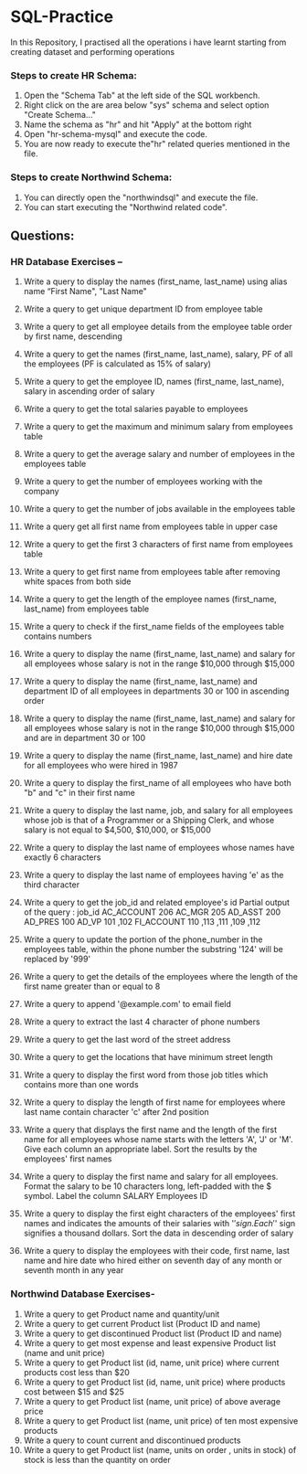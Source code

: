 # SQL-Practice
In this Repository, I practised all the operations i have learnt starting from creating dataset and performing operations 

### Steps to create HR Schema:

1. Open the "Schema Tab" at the left side of the SQL workbench.
2. Right click on the are area below "sys" schema and select option "Create Schema..."
3. Name the schema as "hr" and hit "Apply" at the bottom right
4. Open "hr-schema-mysql" and execute the code.
5. You are now ready to execute the"hr" related queries mentioned in the file.

### Steps to create Northwind Schema:

1. You can directly open the "northwindsql" and execute the file.
2. You can start executing the "Northwind related code".



## Questions:

### HR Database Exercises –
1. Write a query to display the names (first_name, last_name) using alias name “First Name", "Last Name"
2. Write a query to get unique department ID from employee table
3. Write a query to get all employee details from the employee table order by first name, descending
4. Write a query to get the names (first_name, last_name), salary, PF of all the employees (PF is
calculated as 15% of salary)
5. Write a query to get the employee ID, names (first_name, last_name), salary in ascending order of
salary
6. Write a query to get the total salaries payable to employees
7. Write a query to get the maximum and minimum salary from employees table
8. Write a query to get the average salary and number of employees in the employees table
9. Write a query to get the number of employees working with the company
10. Write a query to get the number of jobs available in the employees table
11. Write a query get all first name from employees table in upper case
12. Write a query to get the first 3 characters of first name from employees table
13. Write a query to get first name from employees table after removing white spaces from both side
14. Write a query to get the length of the employee names (first_name, last_name) from employees table
15. Write a query to check if the first_name fields of the employees table contains numbers
16. Write a query to display the name (first_name, last_name) and salary for all employees whose salary is
not in the range $10,000 through $15,000
17. Write a query to display the name (first_name, last_name) and department ID of all employees in
departments 30 or 100 in ascending order
18. Write a query to display the name (first_name, last_name) and salary for all employees whose salary is
   not in the range $10,000 through $15,000 and are in department 30 or 100

 19. Write a query to display the name (first_name, last_name) and hire date for all employees who were hired in 1987
20. Write a query to display the first_name of all employees who have both "b" and "c" in their first name
21. Write a query to display the last name, job, and salary for all employees whose job is that of a
Programmer or a Shipping Clerk, and whose salary is not equal to $4,500, $10,000, or $15,000
22. Write a query to display the last name of employees whose names have exactly 6 characters
23. Write a query to display the last name of employees having 'e' as the third character
24. Write a query to get the job_id and related employee's id
Partial output of the query :
job_id
AC_ACCOUNT 206
AC_MGR 205
AD_ASST 200
AD_PRES 100
AD_VP 101 ,102
FI_ACCOUNT 110 ,113 ,111 ,109 ,112
25. Write a query to update the portion of the phone_number in the employees table, within the phone number the substring '124' will be replaced by '999'
26. Write a query to get the details of the employees where the length of the first name greater than or equal to 8
27. Write a query to append '@example.com' to email field
28. Write a query to extract the last 4 character of phone numbers
29. Write a query to get the last word of the street address
30. Write a query to get the locations that have minimum street length
31. Write a query to display the first word from those job titles which contains more than one words
32. Write a query to display the length of first name for employees where last name contain character 'c'
after 2nd position
33. Write a query that displays the first name and the length of the first name for all employees whose
name starts with the letters 'A', 'J' or 'M'. Give each column an appropriate label. Sort the results by the
employees' first names
34. Write a query to display the first name and salary for all employees. Format the salary to be 10
characters long, left-padded with the $ symbol. Label the column SALARY
Employees ID

 35. Write a query to display the first eight characters of the employees' first names and indicates the amounts of their salaries with '$' sign. Each '$' sign signifies a thousand dollars. Sort the data in descending order of salary
36. Write a query to display the employees with their code, first name, last name and hire date who hired either on seventh day of any month or seventh month in any year

### Northwind Database Exercises-
1. Write a query to get Product name and quantity/unit
2. Write a query to get current Product list (Product ID and name)
3. Write a query to get discontinued Product list (Product ID and name)
4. Write a query to get most expense and least expensive Product list (name and unit price)
5. Write a query to get Product list (id, name, unit price) where current products cost less than $20
6. Write a query to get Product list (id, name, unit price) where products cost between $15 and $25
7. Write a query to get Product list (name, unit price) of above average price
8. Write a query to get Product list (name, unit price) of ten most expensive products
9. Write a query to count current and discontinued products
10. Write a query to get Product list (name, units on order , units in stock) of stock is less than the quantity
on order
 
